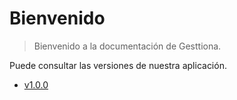 # Bienvenido

> Bienvenido a la documentación de Gesttiona.

Puede consultar las versiones de nuestra aplicación.

* [v1.0.0](release/v1.0.0.md "Versión 1.0.0")
